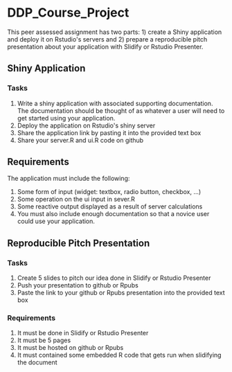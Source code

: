 # DDP_Course_Project  

This peer assessed assignment has two parts: 1) create a Shiny application and deploy it on Rstudio's servers and 2) prepare a reproducible pitch presentation about your application with Slidify or Rstudio Presenter.  

## Shiny Application  

### Tasks  

1. Write a shiny application with associated supporting documentation. The documentation should be thought of as whatever a user will need to get started using your application.  
2. Deploy the application on Rstudio's shiny server  
3. Share the application link by pasting it into the provided text box  
4. Share your server.R and ui.R code on github  

## Requirements  

The application must include the following:  

1. Some form of input (widget: textbox, radio button, checkbox, ...)  
2. Some operation on the ui input in sever.R  
3. Some reactive output displayed as a result of server calculations  
4. You must also include enough documentation so that a novice user could use your application.

## Reproducible Pitch Presentation

### Tasks  

1. Create 5 slides to pitch our idea done in Slidify or Rstudio Presenter  
2. Push your presentation to github or Rpubs  
3. Paste the link to your github or Rpubs presentation into the provided text box

### Requirements

1. It must be done in Slidify or Rstudio Presenter  
2. It must be 5 pages  
3. It must be hosted on github or Rpubs  
4. It must contained some embedded R code that gets run when slidifying the document